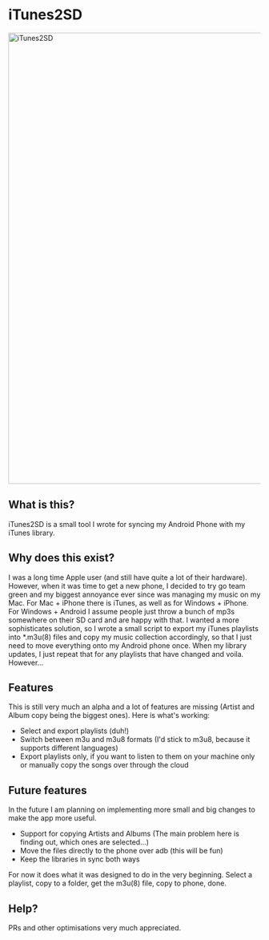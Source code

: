 # iTunes2SD

<img src="https://drive.slawagurevich.com/itunes2sd.png" alt="iTunes2SD" width="900" />

## What is this?

iTunes2SD is a small tool I wrote for syncing my Android Phone with my iTunes library.

## Why does this exist?

I was a long time Apple user (and still have quite a lot of their hardware). However, when it was time to get a new phone, I decided to try go team green and my biggest annoyance ever since was managing my music on my Mac. For Mac + iPhone there is iTunes, as well as for Windows + iPhone. For Windows + Android I assume people just throw a bunch of mp3s somewhere on their SD card and are happy with that. I wanted a more sophisticates solution, so I wrote a small script to export my iTunes playlists into *.m3u(8) files and copy my music collection accordingly, so that I just need to move everything onto my Android phone once. When my library updates, I just repeat that for any playlists that have changed and voila. However...

## Features

This is still very much an alpha and a lot of features are missing (Artist and Album copy being the biggest ones). Here is what's working:

- Select and export playlists (duh!)
- Switch between m3u and m3u8 formats (I'd stick to m3u8, because it supports different languages)
- Export playlists only, if you want to listen to them on your machine only or manually copy the songs over through the cloud

## Future features

In the future I am planning on implementing more small and big changes to make the app more useful.

- Support for copying Artists and Albums (The main problem here is finding out, which ones are selected...)
- Move the files directly to the phone over adb (this will be fun)
- Keep the libraries in sync both ways

For now it does what it was designed to do in the very beginning. Select a playlist, copy to a folder, get the m3u(8) file, copy to phone, done.

## Help?

PRs and other optimisations very much appreciated.
